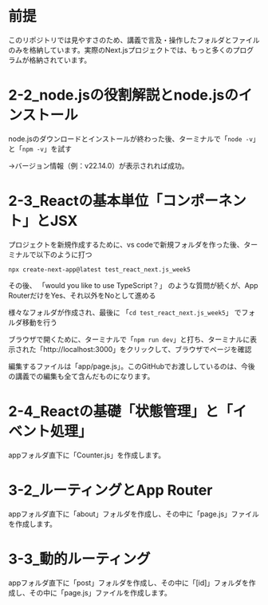 # 前提

このリポジトリでは見やすさのため、講義で言及・操作したフォルダとファイルのみを格納しています。実際のNext.jsプロジェクトでは、もっと多くのプログラムが格納されています。

# 2-2_node.jsの役割解説とnode.jsのインストール

node.jsのダウンロードとインストールが終わった後、ターミナルで「`node -v`」と「`npm -v`」を試す

→バージョン情報（例：v22.14.0）が表示されれば成功。

# 2-3_Reactの基本単位「コンポーネント」とJSX

プロジェクトを新規作成するために、vs codeで新規フォルダを作った後、ターミナルで以下のように打つ

`npx create-next-app@latest test_react_next.js_week5`

その後、
「would you like to use TypeScript？」
のような質問が続くが、App RouterだけをYes、それ以外をNoとして進める

様々なフォルダが作成され、最後に
「`cd test_react_next.js_week5`」
でフォルダ移動を行う

ブラウザで開くために、ターミナルで「`npm run dev`」と打ち、ターミナルに表示された「http://localhost:3000」をクリックして、ブラウザでページを確認

編集するファイルは「app/page.js」。このGitHubでお渡ししているのは、今後の講義での編集も全て含んだものになります。

# 2-4_Reactの基礎「状態管理」と「イベント処理」

appフォルダ直下に「Counter.js」を作成します。

# 3-2_ルーティングとApp Router

appフォルダ直下に「about」フォルダを作成し、その中に「page.js」ファイルを作成します。

# 3-3_動的ルーティング

appフォルダ直下に「post」フォルダを作成し、その中に「[id]」フォルダを作成し、その中に「page.js」ファイルを作成します。

